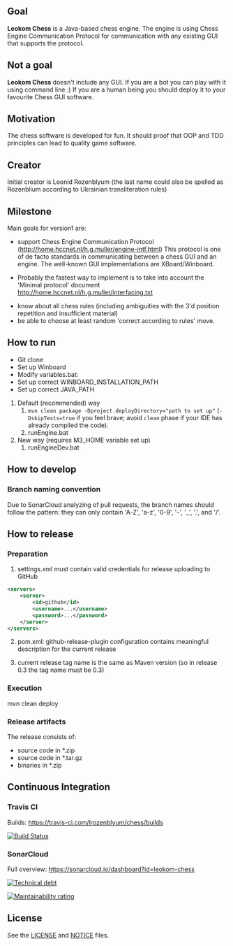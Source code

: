 ## Goal
**Leokom Chess** is a Java-based chess engine.
The engine is using Chess Engine Communication Protocol for communication with any existing GUI that supports the protocol.

## Not a goal
**Leokom Chess** doesn't include any GUI.
If you are a bot you can play with it using command line :)
If you are a human being you should deploy it to your favourite Chess GUI software. 

## Motivation
The chess software is developed for fun.
It should proof that OOP and TDD principles can lead to quality game software.

## Creator
Initial creator is Leonid Rozenblyum
(the last name could also be spelled as Rozenblium according to Ukrainian transliteration rules)

## Milestone
Main goals for version1 are:
* support Chess Engine Communication Protocol (http://home.hccnet.nl/h.g.muller/engine-intf.html)
This protocol is one of de facto standards in communicating between a chess GUI and an engine.
The well-known GUI implementations are XBoard/Winboard.
 + Probably the fastest way to implement is to take into account the 'Minimal protocol'
document http://home.hccnet.nl/h.g.muller/interfacing.txt
* know about all chess rules (including ambiguities with the 3'd position repetition and insufficient material)
* be able to choose at least random 'correct according to rules' move.

## How to run
* Git clone
* Set up Winboard
* Modify variables.bat:
 * Set up correct WINBOARD_INSTALLATION_PATH
 * Set up correct JAVA_PATH
 
1. Default (recommended) way
   1. `mvn clean package -Dproject.deployDirectory="path to set up"` 
   (`-DskipTests=true` if you feel brave; avoid `clean` phase if your IDE has already compiled the code).
   2. runEngine.bat
2. New way (requires M3_HOME variable set up)
   1. runEngineDev.bat
   
## How to develop
### Branch naming convention
Due to SonarCloud analyzing of pull requests, the branch names should follow the pattern: they can only contain 'A-Z', 'a-z', '0-9', '-', '_', '.', and '/'.
   
## How to release
### Preparation
1) settings.xml must contain valid credentials for release uploading to GitHub
```xml 
<servers>
    <server>
        <id>github</id>
        <username>...</username>
        <password>...</password>
    </server>
</servers>
```
2) pom.xml:
github-release-plugin configuration contains meaningful description for the current release

3) current release tag name is the same as Maven version (so in release 0.3 the tag name must be 0.3)

### Execution
mvn clean deploy

### Release artifacts
The release consists of:
* source code in *.zip
* source code in *.tar.gz
* binaries in *.zip   

## Continuous Integration
### Travis CI
Builds: https://travis-ci.com/lrozenblyum/chess/builds

[![Build Status](https://travis-ci.com/lrozenblyum/chess.svg?branch=master)](https://travis-ci.com/lrozenblyum/chess)

### SonarCloud
Full overview: https://sonarcloud.io/dashboard?id=leokom-chess

[![Technical debt](https://sonarcloud.io/api/project_badges/measure?project=leokom-chess&metric=sqale_index)](https://sonarcloud.io/component_measures?id=leokom-chess&metric=sqale_index)

[![Maintainability rating](https://sonarcloud.io/api/project_badges/measure?project=leokom-chess&metric=sqale_rating)](https://sonarcloud.io/component_measures?id=leokom-chess&metric=Maintainability)


## License
See the [LICENSE](LICENSE) and [NOTICE](NOTICE) files.
